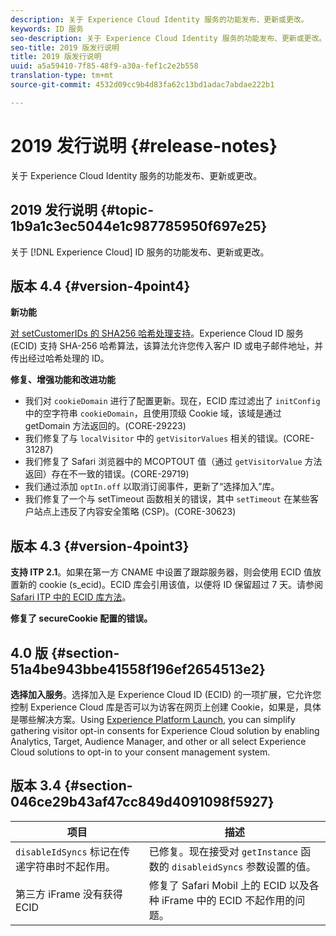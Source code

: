 ```yaml
---
description: 关于 Experience Cloud Identity 服务的功能发布、更新或更改。
keywords: ID 服务
seo-description: 关于 Experience Cloud Identity 服务的功能发布、更新或更改。
seo-title: 2019 版发行说明
title: 2019 版发行说明
uuid: a5a59410-7f85-48f9-a30a-fef1c2e2b558
translation-type: tm+mt
source-git-commit: 4532d09cc9b4d83fa62c13bd1adac7abdae222b1

---
```



# 2019 发行说明 {#release-notes}

关于 Experience Cloud Identity 服务的功能发布、更新或更改。

## 2019 发行说明 {#topic-1b9a1c3ec5044e1c987785950f697e25}

关于 [!DNL Experience Cloud] ID 服务的功能发布、更新或更改。

## 版本 4.4 {#version-4point4}

**新功能**

[对 setCustomerIDs 的 SHA256 哈希处理支持](/help/reference/hashing-support.md)。Experience Cloud ID 服务 (ECID) 支持 SHA-256 哈希算法，该算法允许您传入客户 ID 或电子邮件地址，并传出经过哈希处理的 ID。

**修复、增强功能和改进功能**

* 我们对 `cookieDomain` 进行了配置更新。现在，ECID 库过滤出了 `initConfig` 中的空字符串 `cookieDomain`，且使用顶级 Cookie 域，该域是通过 getDomain 方法返回的。(CORE-29223)
* 我们修复了与 `localVisitor` 中的 `getVisitorValues` 相关的错误。(CORE-31287)
* 我们修复了 Safari 浏览器中的 MCOPTOUT 值（通过 `getVisitorValue` 方法返回）存在不一致的错误。(CORE-29719)
* 我们通过添加 `optIn.off` 以取消订阅事件，更新了“选择加入”库。
* 我们修复了一个与 setTimeout 函数相关的错误，其中 `setTimeout` 在某些客户站点上违反了内容安全策略 (CSP)。(CORE-30623)

## 版本 4.3 {#version-4point3}

**支持 ITP 2.1**。如果在第一方 CNAME 中设置了跟踪服务器，则会使用 ECID 值放置新的 cookie (s_ecid)。ECID 库会引用该值，以便将 ID 保留超过 7 天。请参阅 [Safari ITP 中的 ECID 库方法](/help/reference/ecid-library-methods.md)。

**修复了 secureCookie 配置的错误。**

## 4.0 版 {#section-51a4be943bbe41558f196ef2654513e2}

**选择加入服务**。选择加入是 Experience Cloud ID (ECID) 的一项扩展，它允许您控制 Experience Cloud 库是否可以为访客在网页上创建 Cookie，如果是，具体是哪些解决方案。Using [Experience Platform Launch](https://docs.adobelaunch.com/), you can simplify gathering visitor opt-in consents for Experience Cloud solution by enabling Analytics, Target, Audience Manager, and other or all select Experience Cloud solutions to opt-in to your consent management system.

## 版本 3.4 {#section-046ce29b43af47cc849d4091098f5927}

| 项目 | 描述 |
|---|---|
| `disableIdSyncs` 标记在传递字符串时不起作用。 | 已修复。现在接受对 `getInstance` 函数的 `disableidSyncs` 参数设置的值。 |
| 第三方 iFrame 没有获得 ECID | 修复了 Safari Mobil 上的 ECID 以及各种 iFrame 中的 ECID 不起作用的问题。 |

